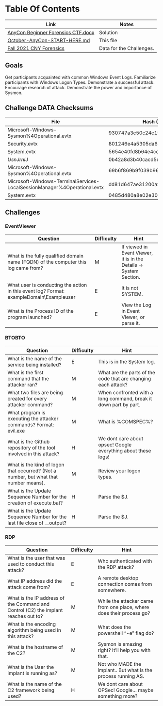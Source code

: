 # Table Of Contents
| Link                                                                                 | Notes                                                                                                                                                                                                                                                   |
| ------------------------------------------------------------------------------------ | ------------------------------------------------------------------------------------------------------------------------------------------------------------------------------------------------------------------------------------------------------- |
| [AnyCon Beginner Forensics CTF.docx](./AnyCon%20Beginner%20Forensics%20CTF.docx)                                   | Solution                                                                                                                                                                                                                                                |
| [October-AnyCon-START-HERE.md](./October-AnyCon-START-HERE.md)                             | This file                                                                                                                                                                                                                                               |
| [Fall 2021 CNY Forensics](./WEAKSERVER.zip) | Data for the Challenges.                                                                                                                                                                                                                                |


## Goals
Get participants acquainted with common Windows Event Logs.
Familiarize participants with Windows Logon Types.
Demonstrate a successful attack.
Encourage research of attack.
Demonstrate the power and importance of Sysmon.

## Challenge DATA Checksums
| File                                                                         | Hash (MD5)                       |
| ---------------------------------------------------------------------------- | -------------------------------- |
| Microsoft-Windows-Sysmon%4Operational.evtx                       | 930747a3c50c24c1f83f119bcff29838 |
| Security.evtx                                                         | 801246e4a5305da60f4f118b15153495 |
| System.evtx                                                           | 5654e40fd8b64e4cd4878b4dbef36d50 |
| $UsnJrnl$J                                                            | 0b42a8d3b40cacd5c81604a8b0f1f298 |
| Microsoft-Windows-Sysmon%4Operational.evtx                               | 69b6f869b9f039b96da97b160cb7606c |
| Microsoft-Windows-TerminalServices-LocalSessionManager%4Operational.evtx | dd81d647ae31200a9cc8f9724f42d470 |
| System.evtx                                                              | 0485d480a8e02e30049732fd31d17eaf |

## Challenges 

### EventViewer

| Question                                                                                 | Difficulty | Hint                                                               |
| ---------------------------------------------------------------------------------------- | ---------- | ------------------------------------------------------------------ |
| What is the fully qualified domain name (FQDN) of the computer this log came from?       | M          | If viewed in Event Viewer, it is in the Details -> System Section. |
| What user is conducting the action in this event log? Format: exampleDomain\\Exampleuser | E          | It is not SYSTEM.                                                  |
| What is the Process ID of the program launched?                                          | E          | View the Log in Event Viewer, or parse it.                         |

### BTOBTO
| Question                                                                             | Difficulty | Hint                                                             |
| ------------------------------------------------------------------------------------ | ---------- | ---------------------------------------------------------------- |
| What is the name of the service being installed?                                     | E          | This is in the System log.                                       |
| What is the first command that the attacker ran?                                     | M          | What are the parts of the code that are changing each attack?    |
| What two files are being created for every attacker command?                         | M          | When confronted with a long command, break it down part by part. |
| What program is executing the attacker commands? Format: evil.exe                    | M          | What is %COMSPEC%?                                               |
| What is the Github repository of the tool involved in this attack?                   | H          | We dont care about opsec! Google everything about these logs!    |
| What is the kind of logon that occurred? (Not a number, but what that number means). | M          | Review your logon types.                                         |
| What is the Update Sequence Number for the creation of execute.bat?                  | H          | Parse the $J.                                                    |
| What is the Update Sequence Number for the last file close of \_\_output?            | H          | Parse the $J.                                                    |

### RDP

| Question                                                                           | Difficulty | Hint                                                                 |
| ---------------------------------------------------------------------------------- | ---------- | -------------------------------------------------------------------- |
| What is the user that was used to conduct this attack?                             | E          | Who authenticated with the RDP attack?                               |
| What IP address did the attack come from?                                          | E          | A remote desktop connection comes from somewhere.                    |
| What is the IP address of the Command and Control (C2) the implant reaches out to? | M          | While the attacker came from one place, where does their process go? |
| What is the encoding algorithm being used in this attack?                          | M          | What does the powershell “-e” flag do?                               |
| What is the hostname of the C2?                                                    | M          | Sysmon is amazing right? It’ll help you with that.                   |
| What is the User the implant is running as?                                        | M          | Not who MADE the implant.. But what is the process running AS.       |
| What is the name of the C2 framework being used?                                   | H          | We dont care about OPSec! Google… maybe something more?              |